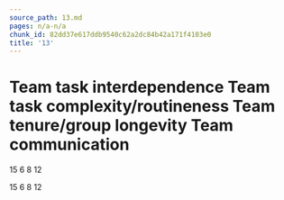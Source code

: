 ```yaml
---
source_path: 13.md
pages: n/a-n/a
chunk_id: 82dd37e617ddb9540c62a2dc84b42a171f4103e0
title: '13'
---
```

# Team task interdependence Team task complexity/routineness Team tenure/group longevity Team communication

15 6 8 12

15 6 8 12
